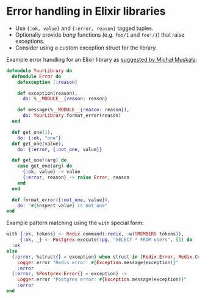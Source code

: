 # Error handling in Elixir libraries

- Use `{:ok, value}` and `{:error, reason}` tagged tuples.
- Optionally provide *bang* functions (e.g. `foo/1` and `foo!/1`) that raise exceptions.
- Consider using a custom exception struct for the library.

Example error handling for an Elixir library as [suggested by Michał Muskała](http://michal.muskala.eu/2017/02/10/error-handling-in-elixir-libraries.html):

```elixir
defmodule YourLibrary do
  defmodule Error do
    defexception [:reason]

    def exception(reason),
      do: %__MODULE__{reason: reason}

    def message(%__MODULE__{reason: reason}),
      do: YourLibrary.format_error(reason)
  end

  def get_one(1),
    do: {:ok, "one"}
  def get_one(value),
    do: {:error, {:not_one, value}}

  def get_one!(arg) do
    case get_one(arg) do
      {:ok, value} -> value
      {:error, reason} -> raise Error, reason
    end
  end

  def format_error({:not_one, value}),
    do: "#{inspect value} is not one"
end
```

Example pattern matching using the `with` special form:

```elixir
with {:ok, tokens} <- Redix.command(:redix, ~w(SMEMBERS tokens)),
     {:ok, _} <- Postgrex.execute(:pg, "SELECT * FROM users", []) do
  :ok
else
  {:error, %struct{} = exception} when struct in [Redix.Error, Redix.Connection.Error] ->
    Logger.error "Redis error: #{Exception.message(exception)}"
    :error
  {:error, %Postgrex.Error{} = exception} ->
    Logger.error "Postgres error: #{Exception.message(exception)}"
    :error
end
```
